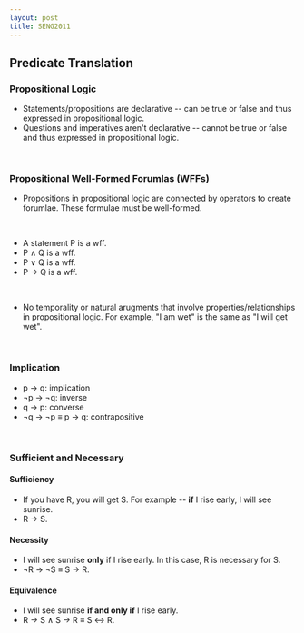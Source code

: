 ```yaml
---
layout: post
title: SENG2011
---
```


## Predicate Translation

### Propositional Logic

  * Statements/propositions are declarative -- can be true or false and thus expressed in propositional logic.
  * Questions and imperatives aren't declarative -- cannot be true or false and thus expressed in propositional logic.

<br>

### Propositional Well-Formed Forumlas (WFFs)

  * Propositions in propositional logic are connected by operators to create forumlae. These formulae must be well-formed.
  <br>

  * A statement P is a wff.
  * P ∧ Q is a wff.
  * P ∨ Q is a wff.
  * P → Q is a wff.
  <br>

  * No temporality or natural arugments that involve properties/relationships in propositional logic. For example, "I am wet" is the same as "I will get wet".

<br>

### Implication

  * p → q: implication
  * ¬p → ¬q: inverse
  * q → p: converse
  * ¬q → ¬p ≡ p → q: contrapositive 

<br>

### Sufficient and Necessary

#### Sufficiency

  * If you have R, you will get S. For example -- **if** I rise early, I will see sunrise.
  * R → S.

#### Necessity

  * I will see sunrise **only** if I rise early. In this case, R is necessary for S.
  * ¬R → ¬S ≡ S → R.

#### Equivalence

  * I will see sunrise **if and only if** I rise early.
  * R → S ∧ S → R ≡ S ↔ R.

<br>